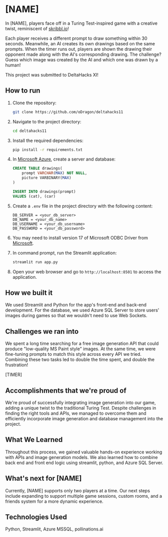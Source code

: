 # [NAME]

In [NAME], players face off in a Turing Test-inspired game with a creative twist, reminiscent of [skribbl.io](https://skribbl.io/)!

Each player receives a different prompt to draw something within 30 seconds. Meanwhile, an AI creates its own drawings based on the same prompts. When the timer runs out, players are shown the drawing their opponent made along with the AI's corresponding drawing. The challenge? Guess which image was created by the AI and which one was drawn by a human!

This project was submitted to DeltaHacks XI!

## How to run

1. Clone the repository:
    ```bash
    git clone https://github.com/oDragon/deltahacks11
    ```
2. Navigate to the project directory:
    ```bash
    cd deltahacks11
    ```
3. Install the required dependencies:
    ```bash
    pip install -r requirements.txt
    ```

4. In [Microsoft Azure](https://portal.azure.com), create a server and database:
    ```sql
    CREATE TABLE drawings(
        prompt VARCHAR(MAX) NOT NULL,
        picture VARBINARY(MAX)
    )

    INSERT INTO drawings(prompt)
    VALUES (cat), (car)
    ```

5. Create a `.env` file in the project directory with the following content:
    ```plaintext
    DB_SERVER = <your_db_server>
    DB_NAME = <your_db_name>
    DB_USERNAME = <your_db_username>
    DB_PASSWORD = <your_db_password>
    ```

6. You may need to install version 17 of Microsoft ODBC Driver from [Microsoft](https://learn.microsoft.com/en-us/sql/connect/odbc/download-odbc-driver-for-sql-server?view=sql-server-ver16#version-17).

7. In command prompt, run the Streamlit application:
    ```bash
    streamlit run app.py
    ```


6. Open your web browser and go to `http://localhost:8501` to access the application.

## How we built it
We used Streamlit and Python for the app's front-end and back-end development.  For the database, we used Azure SQL Server to store users' images during games so that we wouldn't need to use Web Sockets.

## Challenges we ran into
We spent a long time searching for a free image generation API that could produce "low-quality MS Paint style" images.  At the same time, we were fine-tuning prompts to match this style across every API we tried.  Combining these two tasks led to double the time spent, and double the frustration!

[TIMER]

## Accomplishments that we're proud of
We're proud of successfully integrating image generation into our game, adding a unique twist to the traditional Turing Test.  Despite challenges in finding the right tools and APIs, we managed to overcome them and efficiently incorporate image generation and database management into the project.

## What We Learned
Throughout this process, we gained valuable hands-on experience working with APIs and image generation models.  We also learned how to combine back end and front end logic using streamlit, python, and Azure SQL Server.

## What's next for [NAME]
Currently, [NAME] supports only two players at a time.  Our next steps include expanding to support multiple game sessions, custom rooms, and a friends system for a more dynamic experience.

## Technologies Used
Python, Streamlit, Azure MSSQL, pollinations.ai